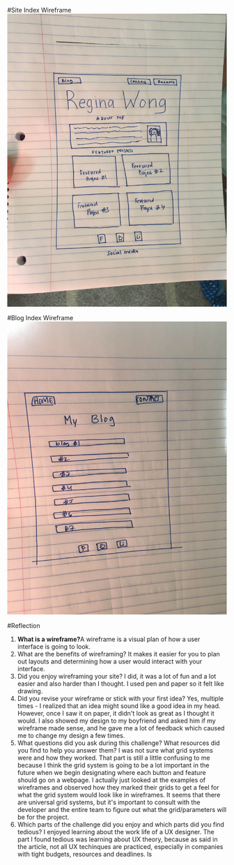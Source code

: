 #Site Index Wireframe
![Alt text](imgs/wireframe-index.JPG)

#Blog Index Wireframe
![Alt text](imgs/wireframe-blog-index.JPG)

#Reflection

<ol>
	<li><strong>What is a wireframe?</strong>A wireframe is a visual plan of how a user interface is going to look.</li>
	<li>What are the benefits of wireframing? It makes it easier for you to plan out layouts and determining how a user would interact with your interface. </li>
	<li>Did you enjoy wireframing your site? I did, it was a lot of fun and a lot easier and also harder than I thought. I used pen and paper so it felt like drawing. </li>
	<li>Did you revise your wireframe or stick with your first idea? Yes, multiple times - I realized that an idea might sound like a good idea in my head. However, once I saw it on paper, it didn't look as great as I thought it would. I also showed my design to my boyfriend and asked him if my wireframe made sense, and he gave me a lot of feedback which caused me to change my design a few times. </li>
	<li>What questions did you ask during this challenge? What resources did you find to help you answer them? I was not sure what grid systems were and how they worked. That part is still a little confusing to me because I think the grid system is going to be a lot important in the future when we begin designating where each button and feature should go on a webpage. I actually just looked at the examples of wireframes and observed how they marked their grids to get a feel for what the grid system would look like in wireframes. It seems that there are universal grid systems, but it's important to consult with the developer and the entire team to figure out what the grid/parameters will be for the project. </li>
	<li>Which parts of the challenge did you enjoy and which parts did you find tedious? I enjoyed learning about the work life of a UX designer. The part I found tedious was learning about UX theory, because as said in the article, not all UX techinques are practiced, especially in companies with tight budgets, resources and deadlines. ls
	</li>
</ol>